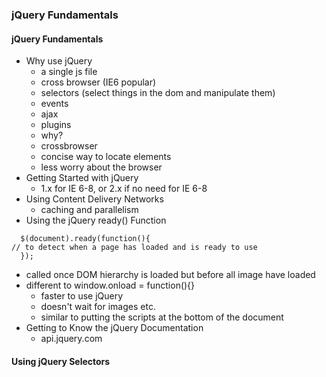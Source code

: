 ### jQuery Fundamentals

#### jQuery Fundamentals

* Why use jQuery
  *  a single js file
  *  cross browser (IE6 popular)
  *  selectors (select things in the dom and manipulate them)
  *  events
  *  ajax
  *  plugins
  *  why?
    * crossbrowser
    * concise way to locate elements
    * less worry about the browser
* Getting Started with jQuery
  *  1.x for IE 6-8, or 2.x if no need for IE 6-8 
* Using Content Delivery Networks
  * caching and parallelism 
* Using the jQuery ready() Function
````
  $(document).ready(function(){
// to detect when a page has loaded and is ready to use
  });
````  
  * called once DOM hierarchy is loaded but before all image have loaded
  * different to window.onload = function(){}
    *  faster to use jQuery
    *  doesn't wait for images etc.
    *  similar to putting the scripts at the bottom of the document
* Getting to Know the jQuery Documentation
  * api.jquery.com
  
#### Using jQuery Selectors
